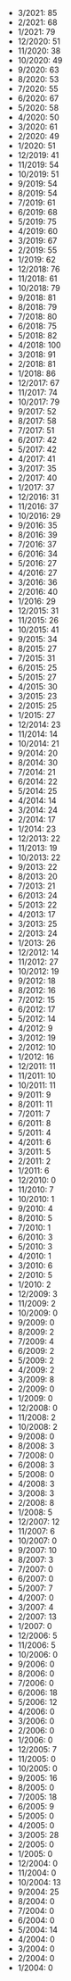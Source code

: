 *  3/2021: 85
*  2/2021: 68
*  1/2021: 79
*  12/2020: 51
*  11/2020: 38
*  10/2020: 49
*  9/2020: 63
*  8/2020: 53
*  7/2020: 55
*  6/2020: 67
*  5/2020: 58
*  4/2020: 50
*  3/2020: 61
*  2/2020: 49
*  1/2020: 51
*  12/2019: 41
*  11/2019: 54
*  10/2019: 51
*  9/2019: 54
*  8/2019: 54
*  7/2019: 61
*  6/2019: 68
*  5/2019: 75
*  4/2019: 60
*  3/2019: 67
*  2/2019: 55
*  1/2019: 62
*  12/2018: 76
*  11/2018: 61
*  10/2018: 79
*  9/2018: 81
*  8/2018: 79
*  7/2018: 80
*  6/2018: 75
*  5/2018: 82
*  4/2018: 100
*  3/2018: 91
*  2/2018: 81
*  1/2018: 86
*  12/2017: 67
*  11/2017: 74
*  10/2017: 79
*  9/2017: 52
*  8/2017: 58
*  7/2017: 51
*  6/2017: 42
*  5/2017: 42
*  4/2017: 41
*  3/2017: 35
*  2/2017: 40
*  1/2017: 37
*  12/2016: 31
*  11/2016: 37
*  10/2016: 29
*  9/2016: 35
*  8/2016: 39
*  7/2016: 37
*  6/2016: 34
*  5/2016: 27
*  4/2016: 27
*  3/2016: 36
*  2/2016: 40
*  1/2016: 29
*  12/2015: 31
*  11/2015: 26
*  10/2015: 41
*  9/2015: 34
*  8/2015: 27
*  7/2015: 31
*  6/2015: 25
*  5/2015: 27
*  4/2015: 30
*  3/2015: 23
*  2/2015: 25
*  1/2015: 27
*  12/2014: 23
*  11/2014: 14
*  10/2014: 21
*  9/2014: 20
*  8/2014: 30
*  7/2014: 21
*  6/2014: 22
*  5/2014: 25
*  4/2014: 14
*  3/2014: 24
*  2/2014: 17
*  1/2014: 23
*  12/2013: 22
*  11/2013: 19
*  10/2013: 22
*  9/2013: 22
*  8/2013: 20
*  7/2013: 21
*  6/2013: 24
*  5/2013: 22
*  4/2013: 17
*  3/2013: 25
*  2/2013: 24
*  1/2013: 26
*  12/2012: 14
*  11/2012: 27
*  10/2012: 19
*  9/2012: 18
*  8/2012: 16
*  7/2012: 15
*  6/2012: 17
*  5/2012: 14
*  4/2012: 9
*  3/2012: 19
*  2/2012: 10
*  1/2012: 16
*  12/2011: 11
*  11/2011: 10
*  10/2011: 11
*  9/2011: 9
*  8/2011: 11
*  7/2011: 7
*  6/2011: 8
*  5/2011: 4
*  4/2011: 6
*  3/2011: 5
*  2/2011: 2
*  1/2011: 6
*  12/2010: 0
*  11/2010: 7
*  10/2010: 1
*  9/2010: 4
*  8/2010: 5
*  7/2010: 1
*  6/2010: 3
*  5/2010: 3
*  4/2010: 1
*  3/2010: 6
*  2/2010: 5
*  1/2010: 2
*  12/2009: 3
*  11/2009: 2
*  10/2009: 0
*  9/2009: 0
*  8/2009: 2
*  7/2009: 4
*  6/2009: 2
*  5/2009: 2
*  4/2009: 2
*  3/2009: 8
*  2/2009: 0
*  1/2009: 0
*  12/2008: 0
*  11/2008: 2
*  10/2008: 2
*  9/2008: 0
*  8/2008: 3
*  7/2008: 0
*  6/2008: 3
*  5/2008: 0
*  4/2008: 3
*  3/2008: 3
*  2/2008: 8
*  1/2008: 5
*  12/2007: 12
*  11/2007: 6
*  10/2007: 0
*  9/2007: 10
*  8/2007: 3
*  7/2007: 0
*  6/2007: 0
*  5/2007: 7
*  4/2007: 0
*  3/2007: 4
*  2/2007: 13
*  1/2007: 0
*  12/2006: 5
*  11/2006: 5
*  10/2006: 0
*  9/2006: 0
*  8/2006: 0
*  7/2006: 0
*  6/2006: 18
*  5/2006: 12
*  4/2006: 0
*  3/2006: 0
*  2/2006: 0
*  1/2006: 0
*  12/2005: 7
*  11/2005: 0
*  10/2005: 0
*  9/2005: 16
*  8/2005: 0
*  7/2005: 18
*  6/2005: 9
*  5/2005: 0
*  4/2005: 0
*  3/2005: 28
*  2/2005: 0
*  1/2005: 0
*  12/2004: 0
*  11/2004: 0
*  10/2004: 13
*  9/2004: 25
*  8/2004: 0
*  7/2004: 0
*  6/2004: 0
*  5/2004: 14
*  4/2004: 0
*  3/2004: 0
*  2/2004: 0
*  1/2004: 0